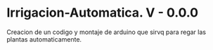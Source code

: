 # Irrigacion-Automatica. V - 0.0.0
Creacion de un codigo y montaje de arduino que sirvq para regar las plantas automaticamente.
